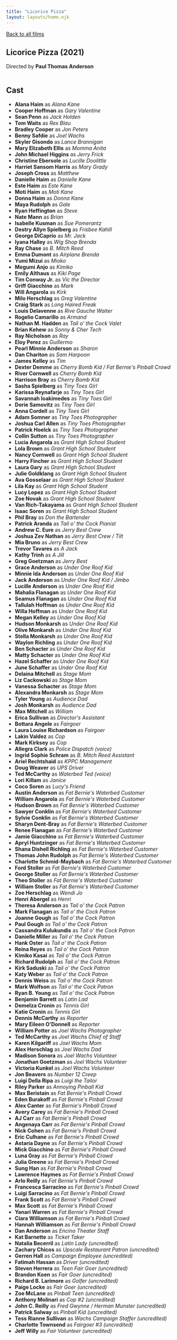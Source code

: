 ```yaml
---
title: "Licorice Pizza"
layout: layouts/home.njk
---
```


<a href="../">Back to all films</a>

<article class="film">
  <h1>Licorice Pizza (2021)</h1>

  <p class="director">
    Directed by <strong>Paul Thomas Anderson</strong>
  </p>

  <img src="../films/posters/licorice-pizza.jpg" alt="">

  <h2>
    Cast
  </h2>
  <ul>
    <li><strong>Alana Haim</strong> as <em>Alana Kane</em></li>
<li><strong>Cooper Hoffman</strong> as <em>Gary Valentine</em></li>
<li><strong>Sean Penn</strong> as <em>Jack Holden</em></li>
<li><strong>Tom Waits</strong> as <em>Rex Blau</em></li>
<li><strong>Bradley Cooper</strong> as <em>Jon Peters</em></li>
<li><strong>Benny Safdie</strong> as <em>Joel Wachs</em></li>
<li><strong>Skyler Gisondo</strong> as <em>Lance Brannigan</em></li>
<li><strong>Mary Elizabeth Ellis</strong> as <em>Momma Anita</em></li>
<li><strong>John Michael Higgins</strong> as <em>Jerry Frick</em></li>
<li><strong>Christine Ebersole</strong> as <em>Lucille Doolittle</em></li>
<li><strong>Harriet Sansom Harris</strong> as <em>Mary Grady</em></li>
<li><strong>Joseph Cross</strong> as <em>Matthew</em></li>
<li><strong>Danielle Haim</strong> as <em>Danielle Kane</em></li>
<li><strong>Este Haim</strong> as <em>Este Kane</em></li>
<li><strong>Moti Haim</strong> as <em>Moti Kane</em></li>
<li><strong>Donna Haim</strong> as <em>Donna Kane</em></li>
<li><strong>Maya Rudolph</strong> as <em>Gale</em></li>
<li><strong>Ryan Heffington</strong> as <em>Steve</em></li>
<li><strong>Nate Mann</strong> as <em>Brian</em></li>
<li><strong>Isabelle Kusman</strong> as <em>Sue Pomerantz</em></li>
<li><strong>Destry Allyn Spielberg</strong> as <em>Frisbee Kahill</em></li>
<li><strong>George DiCaprio</strong> as <em>Mr. Jack</em></li>
<li><strong>Iyana Halley</strong> as <em>Wig Shop Brenda</em></li>
<li><strong>Ray Chase</strong> as <em>B. Mitch Reed</em></li>
<li><strong>Emma Dumont</strong> as <em>Airplane Brenda</em></li>
<li><strong>Yumi Mizui</strong> as <em>Mioko</em></li>
<li><strong>Megumi Anjo</strong> as <em>Kimiko</em></li>
<li><strong>Emily Althaus</strong> as <em>Kiki Page</em></li>
<li><strong>Tim Conway Jr.</strong> as <em>Vic the Director</em></li>
<li><strong>Griff Giacchino</strong> as <em>Mark</em></li>
<li><strong>Will Angarola</strong> as <em>Kirk</em></li>
<li><strong>Milo Herschlag</strong> as <em>Greg Valentine</em></li>
<li><strong>Craig Stark</strong> as <em>Long Haired Freak</em></li>
<li><strong>Louis Delavenne</strong> as <em>Rive Gauche Waiter</em></li>
<li><strong>Rogelio Camarillo</strong> as <em>Armand</em></li>
<li><strong>Nathan M. Hadden</strong> as <em>Tail o' the Cock Valet</em></li>
<li><strong>Brian Kehew</strong> as <em>Sonny & Cher Tech</em></li>
<li><strong>Ray Nicholson</strong> as <em>Ray</em></li>
<li><strong>Eloy Perez</strong> as <em>Guillermo</em></li>
<li><strong>Pearl Minnie Anderson</strong> as <em>Sharon</em></li>
<li><strong>Dan Chariton</strong> as <em>Sam Harpoon</em></li>
<li><strong>James Kelley</strong> as <em>Tim</em></li>
<li><strong>Dexter Demme</strong> as <em>Cherry Bomb Kid / Fat Bernie's Pinball Crowd</em></li>
<li><strong>River Cornwell</strong> as <em>Cherry Bomb Kid</em></li>
<li><strong>Harrison Bray</strong> as <em>Cherry Bomb Kid</em></li>
<li><strong>Sasha Spielberg</strong> as <em>Tiny Toes Girl</em></li>
<li><strong>Karissa Reynafarje</strong> as <em>Tiny Toes Girl</em></li>
<li><strong>Savannah Ioakimedes</strong> as <em>Tiny Toes Girl</em></li>
<li><strong>Dorie Samovitz</strong> as <em>Tiny Toes Girl</em></li>
<li><strong>Anna Cordell</strong> as <em>Tiny Toes Girl</em></li>
<li><strong>Adam Somner</strong> as <em>Tiny Toes Photographer</em></li>
<li><strong>Joshua Carl Allen</strong> as <em>Tiny Toes Photographer</em></li>
<li><strong>Patrick Hoelck</strong> as <em>Tiny Toes Photographer</em></li>
<li><strong>Collin Sutton</strong> as <em>Tiny Toes Photographer</em></li>
<li><strong>Lucia Angarola</strong> as <em>Grant High School Student</em></li>
<li><strong>Lola Brown</strong> as <em>Grant High School Student</em></li>
<li><strong>Nancy Cornwell</strong> as <em>Grant High School Student</em></li>
<li><strong>Harry Fincher</strong> as <em>Grant High School Student</em></li>
<li><strong>Laura Gary</strong> as <em>Grant High School Student</em></li>
<li><strong>Julie Goldklang</strong> as <em>Grant High School Student</em></li>
<li><strong>Ava Gosselaar</strong> as <em>Grant High School Student</em></li>
<li><strong>Lila Kay</strong> as <em>Grant High School Student</em></li>
<li><strong>Lucy Lopez</strong> as <em>Grant High School Student</em></li>
<li><strong>Zoe Novak</strong> as <em>Grant High School Student</em></li>
<li><strong>Van Rich-Takayama</strong> as <em>Grant High School Student</em></li>
<li><strong>Isaac Soren</strong> as <em>Grant High School Student</em></li>
<li><strong>Phil Bray</strong> as <em>Don the Bartender</em></li>
<li><strong>Patrick Aranda</strong> as <em>Tail o' the Cock Pianist</em></li>
<li><strong>Andrew C. Eure</strong> as <em>Jerry Best Crew</em></li>
<li><strong>Joshua Zev Nathan</strong> as <em>Jerry Best Crew / Tilt</em></li>
<li><strong>Mia Bruno</strong> as <em>Jerry Best Crew</em></li>
<li><strong>Trevor Tavares</strong> as <em>A Jack</em></li>
<li><strong>Kathy Trinh</strong> as <em>A Jill</em></li>
<li><strong>Greg Goetzman</strong> as <em>Jerry Best</em></li>
<li><strong>Grace Anderson</strong> as <em>Under One Roof Kid</em></li>
<li><strong>Minnie Ida Anderson</strong> as <em>Under One Roof Kid</em></li>
<li><strong>Jack Anderson</strong> as <em>Under One Roof Kid / Jimbo</em></li>
<li><strong>Lucille Anderson</strong> as <em>Under One Roof Kid</em></li>
<li><strong>Mahalia Flanagan</strong> as <em>Under One Roof Kid</em></li>
<li><strong>Seamus Flanagan</strong> as <em>Under One Roof Kid</em></li>
<li><strong>Tallulah Hoffman</strong> as <em>Under One Roof Kid</em></li>
<li><strong>Willa Hoffman</strong> as <em>Under One Roof Kid</em></li>
<li><strong>Megan Kelley</strong> as <em>Under One Roof Kid</em></li>
<li><strong>Hudson Monkarsh</strong> as <em>Under One Roof Kid</em></li>
<li><strong>Olive Monkarsh</strong> as <em>Under One Roof Kid</em></li>
<li><strong>Stella Monkarsh</strong> as <em>Under One Roof Kid</em></li>
<li><strong>Waylon Richling</strong> as <em>Under One Roof Kid</em></li>
<li><strong>Ben Schacter</strong> as <em>Under One Roof Kid</em></li>
<li><strong>Matty Schacter</strong> as <em>Under One Roof Kid</em></li>
<li><strong>Hazel Schaffer</strong> as <em>Under One Roof Kid</em></li>
<li><strong>June Schaffer</strong> as <em>Under One Roof Kid</em></li>
<li><strong>Delaina Mitchell</strong> as <em>Stage Mom</em></li>
<li><strong>Liz Cackowski</strong> as <em>Stage Mom</em></li>
<li><strong>Vanessa Schacter</strong> as <em>Stage Mom</em></li>
<li><strong>Alexandra Monkarsh</strong> as <em>Stage Mom</em></li>
<li><strong>Tyler Young</strong> as <em>Audience Dad</em></li>
<li><strong>Josh Monkarsh</strong> as <em>Audience Dad</em></li>
<li><strong>Max Mitchell</strong> as <em>William</em></li>
<li><strong>Erica Sullivan</strong> as <em>Director's Assistant</em></li>
<li><strong>Bottara Angele</strong> as <em>Fairgoer</em></li>
<li><strong>Laura Louise Richardson</strong> as <em>Fairgoer</em></li>
<li><strong>Lakin Valdez</strong> as <em>Cop</em></li>
<li><strong>Mark Kirksey</strong> as <em>Cop</em></li>
<li><strong>Allegra Clark</strong> as <em>Police Dispatch (voice)</em></li>
<li><strong>Ingrid Sophie Schram</strong> as <em>B. Mitch Reed Assistant</em></li>
<li><strong>Ariel Rechtshaid</strong> as <em>KPPC Management</em></li>
<li><strong>Doug Weaver</strong> as <em>UPS Driver</em></li>
<li><strong>Ted McCarthy</strong> as <em>Waterbed Ted (voice)</em></li>
<li><strong>Lori Killam</strong> as <em>Janice</em></li>
<li><strong>Coco Soren</strong> as <em>Lucy's Friend</em></li>
<li><strong>Austin Anderson</strong> as <em>Fat Bernie's Waterbed Customer</em></li>
<li><strong>William Angarola</strong> as <em>Fat Bernie's Waterbed Customer</em></li>
<li><strong>Hudson Brown</strong> as <em>Fat Bernie's Waterbed Customer</em></li>
<li><strong>Sawyer Conklin</strong> as <em>Fat Bernie's Waterbed Customer</em></li>
<li><strong>Sylvie Conklin</strong> as <em>Fat Bernie's Waterbed Customer</em></li>
<li><strong>Sharyn Dent-Bray</strong> as <em>Fat Bernie's Waterbed Customer</em></li>
<li><strong>Renee Flanagan</strong> as <em>Fat Bernie's Waterbed Customer</em></li>
<li><strong>Jamie Giacchino</strong> as <em>Fat Bernie's Waterbed Customer</em></li>
<li><strong>Apryl Huntzinger</strong> as <em>Fat Bernie's Waterbed Customer</em></li>
<li><strong>Shana Dishell Richling</strong> as <em>Fat Bernie's Waterbed Customer</em></li>
<li><strong>Thomas John Rudolph</strong> as <em>Fat Bernie's Waterbed Customer</em></li>
<li><strong>Charlotte Schmid-Maybach</strong> as <em>Fat Bernie's Waterbed Customer</em></li>
<li><strong>Ford Stoller</strong> as <em>Fat Bernie's Waterbed Customer</em></li>
<li><strong>George Stoller</strong> as <em>Fat Bernie's Waterbed Customer</em></li>
<li><strong>Theo Stoller</strong> as <em>Fat Bernie's Waterbed Customer</em></li>
<li><strong>William Stoller</strong> as <em>Fat Bernie's Waterbed Customer</em></li>
<li><strong>Zoe Herschlag</strong> as <em>Wendi Jo</em></li>
<li><strong>Henri Abergel</strong> as <em>Henri</em></li>
<li><strong>Theresa Anderson</strong> as <em>Tail o' the Cock Patron</em></li>
<li><strong>Mark Flanagan</strong> as <em>Tail o' the Cock Patron</em></li>
<li><strong>Joanne Gough</strong> as <em>Tail o' the Cock Patron</em></li>
<li><strong>Paul Gough</strong> as <em>Tail o' the Cock Patron</em></li>
<li><strong>Cassandra Kulukundis</strong> as <em>Tail o' the Cock Patron</em></li>
<li><strong>Danielle Miller</strong> as <em>Tail o' the Cock Patron</em></li>
<li><strong>Hank Oster</strong> as <em>Tail o' the Cock Patron</em></li>
<li><strong>Reina Reyes</strong> as <em>Tail o' the Cock Patron</em></li>
<li><strong>Kimiko Kasai</strong> as <em>Tail o' the Cock Patron</em></li>
<li><strong>Richard Rudolph</strong> as <em>Tail o' the Cock Patron</em></li>
<li><strong>Kirk Saduski</strong> as <em>Tail o' the Cock Patron</em></li>
<li><strong>Katy Weber</strong> as <em>Tail o' the Cock Patron</em></li>
<li><strong>Dennis Weiss</strong> as <em>Tail o' the Cock Patron</em></li>
<li><strong>Mark Wolfson</strong> as <em>Tail o' the Cock Patron</em></li>
<li><strong>Ryan B. Young</strong> as <em>Tail o' the Cock Patron</em></li>
<li><strong>Benjamin Barrett</strong> as <em>Latin Lad</em></li>
<li><strong>Demelza Cronin</strong> as <em>Tennis Girl</em></li>
<li><strong>Katie Cronin</strong> as <em>Tennis Girl</em></li>
<li><strong>Dennis McCarthy</strong> as <em>Reporter</em></li>
<li><strong>Mary Eileen O'Donnell</strong> as <em>Reporter</em></li>
<li><strong>William Potter</strong> as <em>Joel Wachs Photographer</em></li>
<li><strong>Ted McCarthy</strong> as <em>Joel Wachs Chief of Staff</em></li>
<li><strong>Karen Kilgariff</strong> as <em>Joel Wachs Mom</em></li>
<li><strong>Alex Herschlag</strong> as <em>Joel Wachs Dad</em></li>
<li><strong>Madison Sonora</strong> as <em>Joel Wachs Volunteer</em></li>
<li><strong>Jonathan Goetzman</strong> as <em>Joel Wachs Volunteer</em></li>
<li><strong>Victoria Kunkel</strong> as <em>Joel Wachs Volunteer</em></li>
<li><strong>Jon Beavers</strong> as <em>Number 12 Creep</em></li>
<li><strong>Luigi Della Ripa</strong> as <em>Luigi the Tailor</em></li>
<li><strong>Riley Parker</strong> as <em>Annoying Pinball Kid</em></li>
<li><strong>Max Beristain</strong> as <em>Fat Bernie's Pinball Crowd</em></li>
<li><strong>Eden Burakoff</strong> as <em>Fat Bernie's Pinball Crowd</em></li>
<li><strong>Alex Canter</strong> as <em>Fat Bernie's Pinball Crowd</em></li>
<li><strong>Avery Carey</strong> as <em>Fat Bernie's Pinball Crowd</em></li>
<li><strong>AJ Carr</strong> as <em>Fat Bernie's Pinball Crowd</em></li>
<li><strong>Angenaya Carr</strong> as <em>Fat Bernie's Pinball Crowd</em></li>
<li><strong>Nick Cohen</strong> as <em>Fat Bernie's Pinball Crowd</em></li>
<li><strong>Eric Culhane</strong> as <em>Fat Bernie's Pinball Crowd</em></li>
<li><strong>Astaria Dayne</strong> as <em>Fat Bernie's Pinball Crowd</em></li>
<li><strong>Mick Giacchino</strong> as <em>Fat Bernie's Pinball Crowd</em></li>
<li><strong>Luna Gray</strong> as <em>Fat Bernie's Pinball Crowd</em></li>
<li><strong>Julia Greene</strong> as <em>Fat Bernie's Pinball Crowd</em></li>
<li><strong>Sung Han</strong> as <em>Fat Bernie's Pinball Crowd</em></li>
<li><strong>Lawrence Haymes</strong> as <em>Fat Bernie's Pinball Crowd</em></li>
<li><strong>Arlo Reilly</strong> as <em>Fat Bernie's Pinball Crowd</em></li>
<li><strong>Francesca Sarracino</strong> as <em>Fat Bernie's Pinball Crowd</em></li>
<li><strong>Luigi Sarracino</strong> as <em>Fat Bernie's Pinball Crowd</em></li>
<li><strong>Frank Scott</strong> as <em>Fat Bernie's Pinball Crowd</em></li>
<li><strong>Max Scott</strong> as <em>Fat Bernie's Pinball Crowd</em></li>
<li><strong>Yanari Warren</strong> as <em>Fat Bernie's Pinball Crowd</em></li>
<li><strong>Ciara Williamson</strong> as <em>Fat Bernie's Pinball Crowd</em></li>
<li><strong>Hannah Williamson</strong> as <em>Fat Bernie's Pinball Crowd</em></li>
<li><strong>Dan Anderson</strong> as <em>Encino Theater Staff</em></li>
<li><strong>Kat Barnette</strong> as <em>Ticket Taker</em></li>
<li><strong>Natalia Becerril</strong> as <em>Latin Lady (uncredited)</em></li>
<li><strong>Zachary Chicos</strong> as <em>Upscale Restaurant Patron (uncredited)</em></li>
<li><strong>Gerren Hall</strong> as <em>Campaign Employee (uncredited)</em></li>
<li><strong>Fatimah Hassan</strong> as <em>Driver (uncredited)</em></li>
<li><strong>Steven Herrera</strong> as <em>Teen Fair Goer (uncredited)</em></li>
<li><strong>Brandon Koen</strong> as <em>Fair Goer (uncredited)</em></li>
<li><strong>Richard B. Larimore</strong> as <em>Golfer (uncredited)</em></li>
<li><strong>Paige Locke</strong> as <em>Fair Goer (uncredited)</em></li>
<li><strong>Zoe McLane</strong> as <em>Pinball Teen (uncredited)</em></li>
<li><strong>Anthony Molinari</strong> as <em>Cop #2 (uncredited)</em></li>
<li><strong>John C. Reilly</strong> as <em>Fred Gwynne / Herman Munster (uncredited)</em></li>
<li><strong>Patrick Salway</strong> as <em>Pinball Kid (uncredited)</em></li>
<li><strong>Tess Rianne Sullivan</strong> as <em>Wachs Campaign Staffer (uncredited)</em></li>
<li><strong>Charlotte Townsend</strong> as <em>Fairgoer #3 (uncredited)</em></li>
<li><strong>Jeff Willy</strong> as <em>Fair Volunteer (uncredited)</em></li>
  </ul>
</article>
